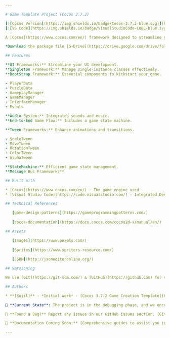 ```yaml
---

# Game Template Project (Cocos 3.7.2)

[![Cocos Version](https://img.shields.io/badge/Cocos-3.7.2-blue.svg)](https://www.cocos.com/en/)
[![VS Code](https://img.shields.io/badge/VisualStudioCode-CODE-blue.svg)](https://code.visualstudio.com/)

A [Cocos](https://www.cocos.com/en/) framework designed to streamline game development with a set of reusable codes and frameworks, making your game creation process smoother and more efficient.

*Download the package file [G-Drive](https://drive.google.com/drive/folders/1FnzBUuAIP1_3XoN-Opj0bpLD9tTMO38z?usp=drive_link)*

## Features

**UI Frameworks:** Streamline your UI development.
**Singleton Framework:** Manage single-instance classes effectively.
**BootStrap Framework:** Essential components to kickstart your game.

- PlayerData
- PuzzleData
- GameplayManager
- GameManager
- InterfaceManager
- Events

**Audio System:** Integrates sounds and music.
**End-to-End Game Flow:** Includes a game state machine.

**Tween Frameworks:** Enhance animations and transitions.

- ScaleTween
- MoveTween
- RotationTween
- ColorTween
- AlphaTween

**StateMachine:** Efficient game state management.
**Message Bus Framework:**

## Built With

* [Cocos](https://www.cocos.com/en/) - The game engine used
* [Visual Studio Code](https://code.visualstudio.com/) - Integrated Development Environment

## Technical References

   [game-design-patterns](https://gameprogrammingpatterns.com/)
   
   [cocos-documentation](https://docs.cocos.com/cocos2d-x/manual/en/)

## Assets

   [Images](https://www.pexels.com/)
   
   [Sprites](https://www.spriters-resource.com/)
   
   [JSON](http://jsoneditoronline.org/)

## Versioning

We use [Git](https://git-scm.com/) & [GitHub](https://github.com) for versioning.

## Authors

* **[Sujil]** - *Initial work* - [Cocos 3.7.2 Game Creation Template](https://github.com/sujil-agapi/cocos372-template)

🔧 **Current State**: The project is in the debugging phase, and we encourage everyone to use, test, and contribute.

🐞 **Found a Bug?** Report any issues in our GitHub issues section. [GitHub Issues](#github-issues-link)

📖 **Documentation Coming Soon:** [Comprehensive guides to assist you in getting started.](https://docs.google.com/document/d/1Htm90xR4H5q9my3gcTcT4j3Khp5s1x9G3HHzkuoaoUk/edit?usp=sharing)

---
```

